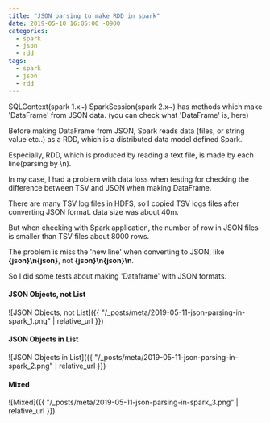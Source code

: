 ```yaml
---
title: "JSON parsing to make RDD in spark"
date: 2019-05-10 16:05:00 -0900
categories:
  - spark
  - json
  - rdd
tags:
  - spark
  - json
  - rdd
---
```

SQLContext(spark 1.x~) SparkSession(spark 2.x~) has methods which make 'DataFrame' from JSON data. (you can check what 'DataFrame' is, here)

Before making DataFrame from JSON, Spark reads data (files, or string value etc..) as a RDD, which is a distributed data model defined Spark. 

Especially, RDD, which is produced by reading a text file, is made by each line(parsing by \n).

In my case, I had a problem with data loss when testing for checking the difference between TSV and JSON when making DataFrame.

There are many TSV log files in HDFS, so I copied TSV logs files after converting JSON format. data size was about 40m.

But when checking with Spark application, the number of row in JSON files is smaller than TSV files about 8000 rows.

The problem is miss the 'new line' when converting to JSON, like **{json}\n{json}**, not **{json}\n{json}\n**.

So I did some tests about making 'Dataframe' with JSON formats.

#### JSON Objects, not List  
![JSON Objects, not List]({{ "/_posts/meta/2019-05-11-json-parsing-in-spark_1.png" | relative_url }})

#### JSON Objects in List  
![JSON Objects in List]({{ "/_posts/meta/2019-05-11-json-parsing-in-spark_2.png" | relative_url }})

#### Mixed
![Mixed]({{ "/_posts/meta/2019-05-11-json-parsing-in-spark_3.png" | relative_url }})
